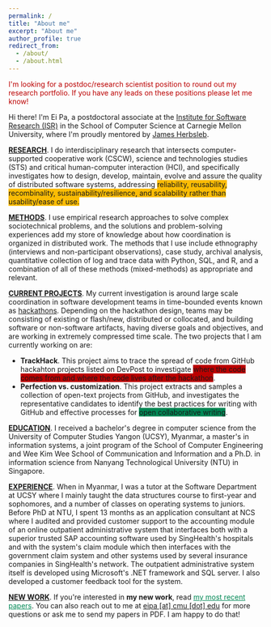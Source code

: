 ```yaml
---
permalink: /
title: "About me"
excerpt: "About me"
author_profile: true
redirect_from:
  - /about/
  - /about.html
---
```

<p style="color: #b00">I'm looking for a postdoc/research scientist position to round out my research portfolio. If you have any leads on these positions please let me know!</p>
<p>Hi there! I'm Ei Pa, a postdoctoral associate at the <a href="https://www.isri.cmu.edu/">Institute for Software Research (ISR)</a> in the School of Computer Science at Carnegie Mellon University, where I'm proudly mentored by <a href="https://herbsleb.org/">James Herbsleb</a>.</p>
<p><u><b>RESEARCH</b></u>. I do interdisciplinary research that intersects computer-supported cooperative work (CSCW), science and technologies studies (STS) and critical human-computer interaction (HCI), and specifically investigates how to design, develop, maintain, evolve and assure the quality of distributed software systems, addressing <span style="background-color: #fbbc04">reliability, reusability, recombinality, sustainability/resilience, and scalability rather than usability/ease of use.</span></p>
<p><u><b>METHODS</b></u>. I use empirical research approaches to solve complex sociotechnical problems, and the solutions and problem-solving experiences add my store of knowledge about how coordination is organized in distributed work. The methods that I use include ethnography (interviews and non-participant observations), case study, archival analysis, quantitative collection of log and trace data with Python, SQL, and R, and a combination of all of these methods (mixed-methods) as appropriate and relevant.</p>
<p><u><b>CURRENT PROJECTS</b></u>. My current investigation is around large scale coordination in software development teams in time-bounded events known as <a href="https://eipapa.github.io/hackathon-planning-kit/hackathons/">hackathons</a>. Depending on the hackathon design, teams may be consisting of existing or flash/new, distributed or collocated, and building software or non-software artifacts, having diverse goals and objectives, and are working in extremely compressed time scale. The two projects that I am currently working on are:
<ul>
    <li><b>TrackHack</b>. This project aims to trace the spread of code from GitHub hackahton projects listed on DevPost to investigate <span style="background-color: #b00">where the code comes from and where the code lives after the hackathon</span>.</li>
    <li><b>Perfection vs. customization</b>. This project extracts and samples a collection of open-text projects from GitHub, and investigates the representative candidates to identify the best practices for writing with GitHub and effective processes for <span style="background-color: #085">open collaborative writing</span>.</li>
</ul>
</p>
<p><u><b>EDUCATION</b></u>. I received a bachelor's degree in computer science from the University of Computer Studies Yangon (UCSY), Myanmar, a master's in information systems, a joint program of the School of Computer Engineering and Wee Kim Wee School of Communication and Information and a Ph.D. in information science from Nanyang Technological University (NTU) in Singapore.</p>
<p><u><b>EXPERIENCE</b></u>. When in Myanmar, I was a tutor at the Software Department at UCSY where I mainly taught the data structures course to first-year and sophomores, and a number of classes on operating systems to juniors. Before PhD at NTU, I spent 13 months as an application consultant at NCS where I audited and provided customer support to the accounting module of an online outpatient administrative system that interfaces both with a superior trusted SAP accounting software used by SingHealth's hospitals and with the system's claim module which then interfaces with the government claim system and other systems used by several insurance companies in SingHealth's network. The outpatient administrative system itself is developed using Microsoft's .NET framework and SQL server. I also developed a customer feedback tool for the system.</p>
<p><u><b>NEW WORK</b></u>. If you're interested in <b>my new work</b>, read <a href="https://eipapa.github.io/publications" style="color: #085">my most recent papers</a>. You can also reach out to me at <a href="">eipa [at] cmu [dot] edu</a> for more questions or ask me to send my papers in PDF. I am happy to do that!</p>